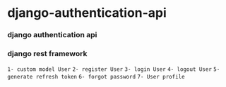 # django-authentication-api
### django authentication api
### django rest framework

```1- custom model User```
```2- register User```
```3- login User```
```4- logout User```
```5- generate refresh token```
```6- forgot password```
```7- User profile```
